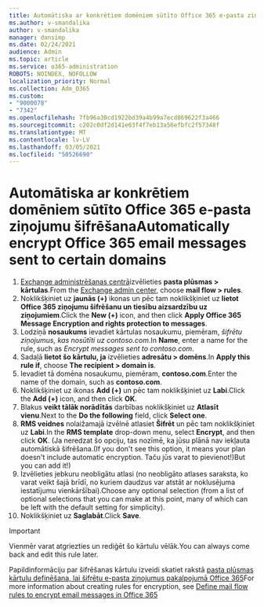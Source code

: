 ```yaml
---
title: Automātiska ar konkrētiem domēniem sūtīto Office 365 e-pasta ziņojumu šifrēšana
ms.author: v-smandalika
author: v-smandalika
manager: dansimp
ms.date: 02/24/2021
audience: Admin
ms.topic: article
ms.service: o365-administration
ROBOTS: NOINDEX, NOFOLLOW
localization_priority: Normal
ms.collection: Adm_O365
ms.custom:
- "9000078"
- "7342"
ms.openlocfilehash: 7fb96a30cd1922bd39a4b99a7ecd869622f3a466
ms.sourcegitcommit: c202c0df2d141e63f4f7eb13a56efbfc2f57348f
ms.translationtype: MT
ms.contentlocale: lv-LV
ms.lasthandoff: 03/05/2021
ms.locfileid: "50526690"
---
```

# <a name="automatically-encrypt-office-365-email-messages-sent-to-certain-domains"></a><span data-ttu-id="67c83-102">Automātiska ar konkrētiem domēniem sūtīto Office 365 e-pasta ziņojumu šifrēšana</span><span class="sxs-lookup"><span data-stu-id="67c83-102">Automatically encrypt Office 365 email messages sent to certain domains</span></span>

1. <span data-ttu-id="67c83-103">[Exchange administrēšanas centrā](https://outlook.office365.com/ecp/)izvēlieties **pasta plūsmas > kārtulas**.</span><span class="sxs-lookup"><span data-stu-id="67c83-103">From the [Exchange admin center](https://outlook.office365.com/ecp/), choose **mail flow > rules**.</span></span> 
2. <span data-ttu-id="67c83-104">Noklikšķiniet uz **jaunās (+)** ikonas un pēc tam noklikšķiniet uz **lietot Office 365 ziņojumu šifrēšanu un tiesību aizsardzību uz ziņojumiem**.</span><span class="sxs-lookup"><span data-stu-id="67c83-104">Click the **New (+)** icon, and then click **Apply Office 365 Message Encryption and rights protection to messages**.</span></span>
3. <span data-ttu-id="67c83-105">Lodziņā **nosaukums** ievadiet kārtulas nosaukumu, piemēram, *šifrētu ziņojumus, kas nosūtīti uz contoso.com*.</span><span class="sxs-lookup"><span data-stu-id="67c83-105">In **Name**, enter a name for the rule, such as *Encrypt messages sent to contoso.com*.</span></span>
4. <span data-ttu-id="67c83-106">Sadaļā **lietot šo kārtulu, ja** izvēlieties **adresātu > domēns**.</span><span class="sxs-lookup"><span data-stu-id="67c83-106">In **Apply this rule if**, choose **The recipient > domain is**.</span></span> 
5. <span data-ttu-id="67c83-107">Ievadiet tā domēna nosaukumu, piemēram, **contoso.com**.</span><span class="sxs-lookup"><span data-stu-id="67c83-107">Enter the name of the domain, such as **contoso.com**.</span></span>
6. <span data-ttu-id="67c83-108">Noklikšķiniet uz ikonas **Add (+)** un pēc tam noklikšķiniet uz **Labi**.</span><span class="sxs-lookup"><span data-stu-id="67c83-108">Click the **Add (+)** icon, and then click **OK**.</span></span>
7. <span data-ttu-id="67c83-109">Blakus **veikt tālāk norādītās** darbības noklikšķiniet uz **Atlasīt vienu**.</span><span class="sxs-lookup"><span data-stu-id="67c83-109">Next to the **Do the following** field, click **Select one**.</span></span> 
8. <span data-ttu-id="67c83-110">**RMS veidnes** nolaižamajā izvēlnē atlasiet **Šifrēt** un pēc tam noklikšķiniet uz **Labi**.</span><span class="sxs-lookup"><span data-stu-id="67c83-110">In the **RMS template** drop-down menu, select **Encrypt**, and then click **OK**.</span></span> <span data-ttu-id="67c83-111">(Ja neredzat šo opciju, tas nozīmē, ka jūsu plānā nav iekļauta automātiskā šifrēšana.</span><span class="sxs-lookup"><span data-stu-id="67c83-111">(If you don't see this option, it means your plan doesn't include automatic encryption.</span></span> <span data-ttu-id="67c83-112">Taču jūs varat to pievienot!)</span><span class="sxs-lookup"><span data-stu-id="67c83-112">But you can add it!)</span></span>
9. <span data-ttu-id="67c83-113">Izvēlieties jebkuru neobligātu atlasi (no neobligāto atlases saraksta, ko varat veikt šajā brīdī, no kuriem daudzus var atstāt ar noklusējuma iestatījumu vienkāršībai).</span><span class="sxs-lookup"><span data-stu-id="67c83-113">Choose any optional selection (from a list of optional selections that you can make at this point, many of which can be left with the default setting for simplicity).</span></span>
10. <span data-ttu-id="67c83-114">Noklikšķiniet uz **Saglabāt**.</span><span class="sxs-lookup"><span data-stu-id="67c83-114">Click **Save**.</span></span>

> [!IMPORTANT]
> <span data-ttu-id="67c83-115">Vienmēr varat atgriezties un rediģēt šo kārtulu vēlāk.</span><span class="sxs-lookup"><span data-stu-id="67c83-115">You can always come back and edit this rule later.</span></span>

<span data-ttu-id="67c83-116">Papildinformāciju par šifrēšanas kārtulu izveidi skatiet rakstā [pasta plūsmas kārtulu definēšana, lai šifrētu e-pasta ziņojumus pakalpojumā Office 365](https://docs.microsoft.com/microsoft-365/compliance/define-mail-flow-rules-to-encrypt-email)</span><span class="sxs-lookup"><span data-stu-id="67c83-116">For more information about creating rules for encryption, see [Define mail flow rules to encrypt email messages in Office 365](https://docs.microsoft.com/microsoft-365/compliance/define-mail-flow-rules-to-encrypt-email)</span></span>
